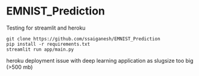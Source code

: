 # EMNIST_Prediction
Testing for streamlit and heroku <br>

```
git clone https://github.com/ssaiganesh/EMNIST_Prediction
pip install -r requirements.txt
streamlit run app/main.py
```

heroku deployment issue with deep learning application as slugsize too big (>500 mb) <br>
